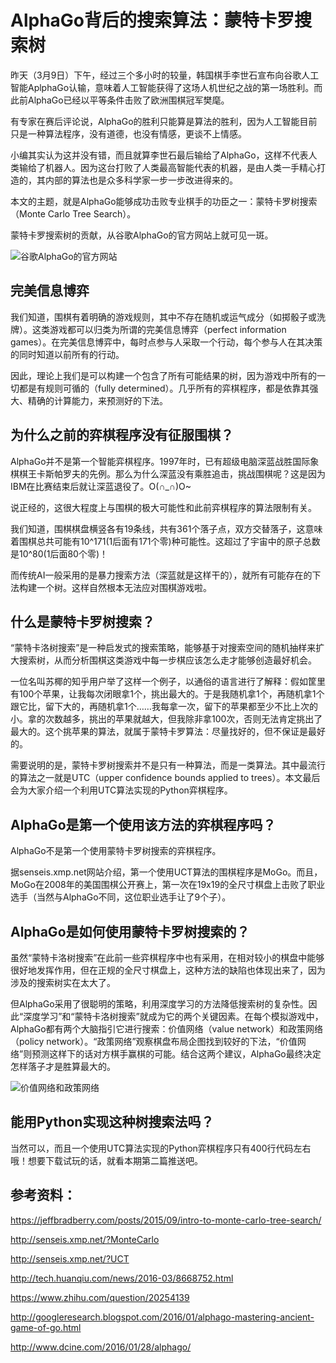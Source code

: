 # AlphaGo背后的搜索算法：蒙特卡罗搜索树

昨天（3月9日）下午，经过三个多小时的较量，韩国棋手李世石宣布向谷歌人工智能AplphaGo认输，意味着人工智能获得了这场人机世纪之战的第一场胜利。而此前AlphaGo已经以平等条件击败了欧洲围棋冠军樊麾。

有专家在赛后评论说，AlphaGo的胜利只能算是算法的胜利，因为人工智能目前只是一种算法程序，没有道德，也没有情感，更谈不上情感。

小编其实认为这并没有错，而且就算李世石最后输给了AlphaGo，这样不代表人类输给了机器人。因为这台打败了人类最高智能代表的机器，是由人类一手精心打造的，其内部的算法也是众多科学家一步一步改进得来的。

本文的主题，就是AlphaGo能够成功击败专业棋手的功臣之一：蒙特卡罗树搜索（Monte Carlo Tree Search）。

蒙特卡罗搜索树的贡献，从谷歌AlphaGo的官方网站上就可见一斑。

![谷歌AlphaGo的官方网站](http://ww1.sinaimg.cn/mw690/006faQNTgw1f1qwq3j8rpj31ci0p412p.jpg)

## 完美信息博弈

我们知道，围棋有着明确的游戏规则，其中不存在随机或运气成分（如掷骰子或洗牌）。这类游戏都可以归类为所谓的完美信息博弈（perfect information games）。在完美信息博弈中，每时点参与人采取一个行动，每个参与人在其决策的同时知道以前所有的行动。

因此，理论上我们是可以构建一个包含了所有可能结果的树，因为游戏中所有的一切都是有规则可循的（fully determined）。几乎所有的弈棋程序，都是依靠其强大、精确的计算能力，来预测好的下法。

## 为什么之前的弈棋程序没有征服围棋？

AlphaGo并不是第一个智能弈棋程序。1997年时，已有超级电脑深蓝战胜国际象棋棋王卡斯帕罗夫的先例。那么为什么深蓝没有乘胜追击，挑战围棋呢？这是因为IBM在比赛结束后就让深蓝退役了。O(∩_∩)O~

说正经的，这很大程度上与围棋的极大可能性和此前弈棋程序的算法限制有关。

我们知道，围棋棋盘横竖各有19条线，共有361个落子点，双方交替落子，这意味着围棋总共可能有10^171(1后面有171个零)种可能性。这超过了宇宙中的原子总数是10^80(1后面80个零)！

而传统AI一般采用的是暴力搜索方法（深蓝就是这样干的），就所有可能存在的下法构建一个树。这样自然根本无法应对围棋游戏啦。

## 什么是蒙特卡罗树搜索？

“蒙特卡洛树搜索”是一种启发式的搜索策略，能够基于对搜索空间的随机抽样来扩大搜索树，从而分析围棋这类游戏中每一步棋应该怎么走才能够创造最好机会。

一位名叫苏椰的知乎用户举了这样一个例子，以通俗的语言进行了解释：假如筐里有100个苹果，让我每次闭眼拿1个，挑出最大的。于是我随机拿1个，再随机拿1个跟它比，留下大的，再随机拿1个……我每拿一次，留下的苹果都至少不比上次的小。拿的次数越多，挑出的苹果就越大，但我除非拿100次，否则无法肯定挑出了最大的。这个挑苹果的算法，就属于蒙特卡罗算法：尽量找好的，但不保证是最好的。

需要说明的是，蒙特卡罗树搜索并不是只有一种算法，而是一类算法。其中最流行的算法之一就是UTC（upper confidence bounds applied to trees）。本文最后会为大家介绍一个利用UTC算法实现的Python弈棋程序。

## AlphaGo是第一个使用该方法的弈棋程序吗？

AlphaGo不是第一个使用蒙特卡罗树搜索的弈棋程序。

据senseis.xmp.net网站介绍，第一个使用UCT算法的围棋程序是MoGo。而且，MoGo在2008年的美国围棋公开赛上，第一次在19x19的全尺寸棋盘上击败了职业选手（当然与AlphaGo不同，这位职业选手让了9个子）。

## AlphaGo是如何使用蒙特卡罗树搜索的？

虽然“蒙特卡洛树搜索”在此前一些弈棋程序中也有采用，在相对较小的棋盘中能够很好地发挥作用，但在正规的全尺寸棋盘上，这种方法的缺陷也体现出来了，因为涉及的搜索树实在太大了。

但AlphaGo采用了很聪明的策略，利用深度学习的方法降低搜索树的复杂性。因此“深度学习”和“蒙特卡洛树搜索”就成为它的两个关键因素。在每个模拟游戏中，AlphaGo都有两个大脑指引它进行搜索：价值网络（value network）和政策网络（policy network）。“政策网络”观察棋盘布局企图找到较好的下法，“价值网络”则预测这样下的话对方棋手赢棋的可能。结合这两个建议，AlphaGo最终决定怎样落子才是胜算最大的。

![价值网络和政策网络](http://ww4.sinaimg.cn/mw690/006faQNTgw1f1qz00r1txj30ku0bq0tn.jpg)

## 能用Python实现这种树搜索法吗？

当然可以，而且一个使用UTC算法实现的Python弈棋程序只有400行代码左右哦！想要下载试玩的话，就看本期第二篇推送吧。

## 参考资料：

https://jeffbradberry.com/posts/2015/09/intro-to-monte-carlo-tree-search/

http://senseis.xmp.net/?MonteCarlo

http://senseis.xmp.net/?UCT

http://tech.huanqiu.com/news/2016-03/8668752.html

https://www.zhihu.com/question/20254139

http://googleresearch.blogspot.com/2016/01/alphago-mastering-ancient-game-of-go.html

http://www.dcine.com/2016/01/28/alphago/

